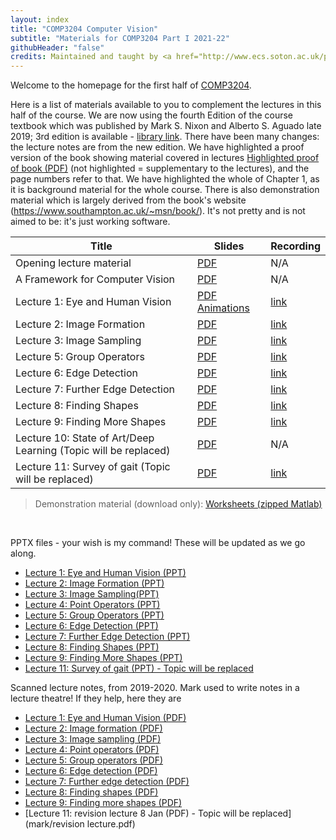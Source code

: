 ```yaml
---
layout: index
title: "COMP3204 Computer Vision"
subtitle: "Materials for COMP3204 Part I 2021-22"
githubHeader: "false"
credits: Maintained and taught by <a href="http://www.ecs.soton.ac.uk/people/msn">Dr Xiaohao Cai</a>
---
```


Welcome to the homepage for the first half of [COMP3204](https://secure.ecs.soton.ac.uk/module/COMP3204).

Here is a list of materials available to you to complement the lectures in this half of the course. We are now using the fourth Edition of the course textbook which was published by Mark S. Nixon and Alberto S. Aguado late 2019; 3rd edition is available - [library link](https://ebookcentral.proquest.com/lib/soton-ebooks/detail.action?docID=998617&query=Feature+Extraction+and+Image+Processing+for+Computer+Vision). There have been many changes: the lecture notes are from the new edition. We have highlighted a proof version of the book showing material covered in lectures [Highlighted proof of book (PDF)](mark/Sections_of_proof_of_textbook_highlighted.pdf) (not highlighted = supplementary to the lectures), and the page numbers refer to that. We have highlighted the whole of Chapter 1, as it is background material for the whole course. There is also demonstration material which is largely derived from the book's website (https://www.southampton.ac.uk/~msn/book/). It's not pretty and is not aimed to be: it's just working software. 


Title        | Slides                            | Recording
------------ | ----------------------------------| --------- 
Opening lecture material | [PDF](mark/First%20lecture.pdf) | N/A
A Framework for Computer Vision | [PDF](mark/A%20Framework%20for%20Computer%20Vision-i.pdf) | N/A
Lecture 1: Eye and Human Vision | [PDF](mark/Lecture_1_2020.pdf) [Animations](mark/Lecture_1_animations_2020.pptx) | [link](https://southampton.cloud.panopto.eu/Panopto/Pages/Viewer.aspx?id=9a64be1f-2572-4ca2-8c12-ac4f00e64eba)
Lecture 2: Image Formation      | [PDF](mark/Lecture_3_2020.pdf) | [link](https://southampton.cloud.panopto.eu/Panopto/Pages/Viewer.aspx?id=53777333-e297-4b2c-bd7e-ac4f00e89916)
Lecture 3: Image Sampling       | [PDF](mark/Lecture_3_2020.pdf) | [link](https://southampton.cloud.panopto.eu/Panopto/Pages/Viewer.aspx?id=dc0154f9-4345-4a53-9219-ac5200e306b7)
Lecture 5: Group Operators      | [PDF](mark/Lecture_5_2020.pdf) | [link](https://southampton.cloud.panopto.eu/Panopto/Pages/Viewer.aspx?id=a146ecac-cdc8-4a62-a21c-ac5600e4e95e)
Lecture 6: Edge Detection       | [PDF](mark/Lecture_6_2020.pdf) | [link](https://southampton.cloud.panopto.eu/Panopto/Pages/Viewer.aspx?id=7e16fefa-fb77-4f33-af33-ac5900f1f400)
Lecture 7: Further Edge Detection | [PDF](mark/Lecture_7_2020.pdf) | [link](https://southampton.cloud.panopto.eu/Panopto/Pages/Viewer.aspx?id=6918a84a-f3ae-4682-8e39-ac5d010116f3)
Lecture 8: Finding Shapes       | [PDF](mark/Lecture_8_2020.pdf) | [link](https://southampton.cloud.panopto.eu/Panopto/Pages/Viewer.aspx?id=105a32af-14a8-44ce-8ede-ac5d0103c375)
Lecture 9: Finding More Shapes  | [PDF](mark/Lecture_9_2020.pdf) | [link](https://southampton.cloud.panopto.eu/Panopto/Pages/Viewer.aspx?id=54b3d80f-634c-4d75-82bb-ac6000ebe406)
Lecture 10: State of Art/Deep Learning (Topic will be replaced) | [PDF](mark/Lecture_10_2020.pdf) | N/A
Lecture 11: Survey of gait (Topic will be replaced) | [PDF](mark/ACCV%202020%20gait%20nixon%20s.pdf) | [link](https://southampton.cloud.panopto.eu/Panopto/Pages/Viewer.aspx?id=196e5e30-adee-48b8-b87b-ac8000f21d63)


> Demonstration material (download only): [Worksheets (zipped Matlab)](mark/Marks_matlab.zip)


&nbsp;


PPTX files - your wish is my command! These will be updated as we go along.

* [Lecture 1: Eye and Human Vision (PPT)](mark/Lecture%201.pptx)
* [Lecture 2: Image Formation (PPT)](mark/Lecture%202.pptx)
* [Lecture 3: Image Sampling(PPT)](mark/Lecture%203.pptx)
* [Lecture 4: Point Operators (PPT)](mark/Lecture%204.pptx)
* [Lecture 5: Group Operators (PPT)](mark/Lecture%205.pptx)
* [Lecture 6: Edge Detection (PPT)](mark/Lecture%206.pptx)
* [Lecture 7: Further Edge Detection (PPT)](mark/Lecture%207.pptx)
* [Lecture 8: Finding Shapes (PPT)](mark/Lecture%208.pptx)
* [Lecture 9: Finding More Shapes (PPT)](mark/Lecture%209.pptx)
* [Lecture 11: Survey of gait (PPT) - Topic will be replaced](mark/ACCV%202020%20gait%20nixon%20s.pptx)

Scanned lecture notes, from 2019-2020. Mark used to write notes in a lecture theatre! If they help, here they are

* [Lecture 1: Eye and Human Vision (PDF)](mark/L20notes%2019-20.pdf)
* [Lecture 2: Image formation (PDF)](mark/Lect%202%20notes%2019-20.pdf)
* [Lecture 3: Image sampling (PDF)](mark/Lect%203%20notes%2019-20.pdf)
* [Lecture 4: Point operators (PDF)](mark/Lect%204%20notes%2019-20.pdf)
* [Lecture 5: Group operators (PDF)](mark/Lect%205%20notes%2019-20.pdf)
* [Lecture 6: Edge detection (PDF)](mark/Lect%206%20notes%2019-20.pdf)
* [Lecture 7: Further edge detection (PDF)](mark/Lect%207%20notes%2019-20.pdf)
* [Lecture 8: Finding shapes (PDF)](mark/Lect%208%20notes%2019-20.pdf)
* [Lecture 9: Finding more shapes (PDF)](mark/Lect%209%20notes%2019-20.pdf)
* [Lecture 11: revision lecture 8 Jan (PDF) - Topic will be replaced](mark/revision lecture.pdf)

<!---
* [Lecture 1](mark/Lecture_1_Human_Vision.pdf)
* [Lecture 2](mark/Lecture_2_Image_formation.pdf)
* [Lecture 3](mark/Lecture_3_DiscreteFT.pdf)
* [Lecture 4](mark/Lecture_4_slides_point_operators.pdf)
* [Lecture 5](mark/Lecture_5_slides_group_operators.pdf)
* [Lecture 6](mark/Lecture_6_slides_edge_detection1.pdf)
* [Lecture 7](mark/Lecture_7_slides_further_edge_det.pdf)
* [Lecture 8](mark/Lecture_8_slides_finding_shapes.pdf)
* [Lecture 9](mark/Lecture_9_slides_finding_more_shapes.pdf)
-->

<!---
Revision Lecture
* [Jan 2019](mark/revision_lecture.pdf)
-->
<!---
I used to provide handouts for lectures, and they relate to the book's third edition, but the students suggested I need them no longer given the ppts which support the course. If you want them they are here:

* [Handout #0 (PDF)](mark/handout 0.pdf)
* [Handout #1 (PDF)](mark/handout 1.pdf)
* [Handout #2 (PDF)](mark/handout2.pdf)
* [Handout #3 (PDF)](mark/handout3.pdf)
* [Handout #4 (PDF)](mark/handout4.pdf)
* [Handout #5 (PDF)](mark/handout5.pdf)
* [Handout #6 (PDF)](mark/handout6.pdf)
* [Handout #7 (PDF)](mark/handout7.pdf)
* [Handout #8 (PDF)](mark/handout8.pdf)
* [Handout #9 (PDF)](mark/handout9.pdf)
* [Handout #10 (PDF)](mark/handout10.pdf)
* [Handout #13 (PDF)](mark/handout13.pdf)
* [Handout #14 (PDF)](mark/handout14.pdf)
 
-->
